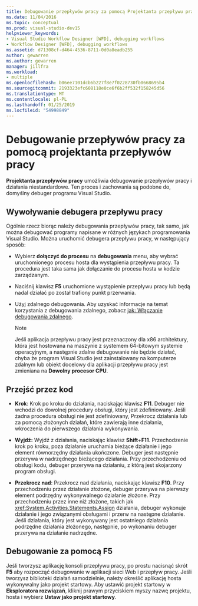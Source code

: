 ```yaml
---
title: Debugowanie przepływów pracy za pomocą Projektanta przepływu pracy
ms.date: 11/04/2016
ms.topic: conceptual
ms.prod: visual-studio-dev15
helpviewer_keywords:
- Visual Studio Workflow Designer [WFD], debugging workflows
- Workflow Designer [WFD], debugging workflows
ms.assetid: d71308cf-d464-4536-8711-0d0a8eadb255
author: gewarren
ms.author: gewarren
manager: jillfra
ms.workload:
- multiple
ms.openlocfilehash: b06ee7101dcb6b227f8e7f0228730fb0668695b4
ms.sourcegitcommit: 2193323efc608118e0ce6f6b2ff532f158245d56
ms.translationtype: MT
ms.contentlocale: pl-PL
ms.lasthandoff: 01/25/2019
ms.locfileid: "54998849"
---
```

# <a name="debug-workflows-with-the-workflow-designer"></a>Debugowanie przepływów pracy za pomocą projektanta przepływów pracy

**Projektanta przepływów pracy** umożliwia debugowanie przepływów pracy i działania niestandardowe. Ten proces i zachowania są podobne do, domyślny debuger programu Visual Studio.

## <a name="invoke-the-workflow-debugger"></a>Wywoływanie debugera przepływu pracy

Ogólnie rzecz biorąc należy debugowania przepływów pracy, tak samo, jak można debugować programy napisane w różnych językach programowania Visual Studio. Można uruchomić debugera przepływu pracy, w następujący sposób:

- Wybierz **dołączyć do procesu** na **debugowania** menu, aby wybrać uruchomionego procesu hosta dla wystąpienia przepływu pracy. Ta procedura jest taka sama jak dołączanie do procesu hosta w kodzie zarządzanym.

- Naciśnij klawisz **F5** uruchomione wystąpienie przepływu pracy lub będą nadal działać po został trafiony punkt przerwania.

- Użyj zdalnego debugowania. Aby uzyskać informacje na temat korzystania z debugowania zdalnego, zobacz [jak: Włączanie debugowania zdalnego](/previous-versions/visualstudio/visual-studio-2010/febz73k0(v=vs.100)).

   > [!NOTE]
   > Jeśli aplikacja przepływu pracy jest przeznaczony dla x86 architektury, która jest hostowana na maszynie z systemem 64-bitowym systemie operacyjnym, a następnie zdalne debugowanie nie będzie działać, chyba że program Visual Studio jest zainstalowany na komputerze zdalnym lub obiekt docelowy dla aplikacji przepływu pracy jest zmieniana na  **Dowolny procesor CPU**.

## <a name="step-through-code"></a>Przejść przez kod

- **Krok**: Krok po kroku do działania, naciskając klawisz **F11**. Debuger nie wchodzi do dowolnej procedury obsługi, który jest zdefiniowany. Jeśli żadna procedura obsługi nie jest zdefiniowany, Przekrocz działania lub za pomocą złożonych działań, które zawierają inne działania, wkroczenia do pierwszego działania wykonywania.

- **Wyjdź:** Wyjdź z działania, naciskając klawisz **Shift**+**F11**. Przechodzenie krok po kroku, poza działanie uruchamia bieżące działanie i jego element równorzędny działania ukończone. Debuger jest następnie przerywa w nadrzędnego bieżącego działania. Przy przechodzeniu od obsługi kodu, debuger przerywa na działaniu, z którą jest skojarzony program obsługi.

- **Przekrocz nad**: Przekrocz nad działania, naciskając klawisz **F10**. Przy przechodzeniu przez działanie złożone, debuger przerywa na pierwszy element podrzędny wykonywalnego działanie złożone. Przy przechodzeniu przez inne niż złożone, takich jak <xref:System.Activities.Statements.Assign> działania, debuger wykonuje działanie i jego związanymi obsługami i przerw na następne działanie. Jeśli działania, który jest wykonywany jest ostatniego działania podrzędne działania złożonego, następnie, po wykonaniu debuger przerywa na działanie nadrzędne.

## <a name="debug-with-f5"></a>Debugowanie za pomocą F5

Jeśli tworzysz aplikację konsoli przepływu pracy, po prostu nacisnąć skrót **F5** aby rozpocząć debugowanie w aplikacji sieci Web i przepływ pracy. Jeśli tworzysz biblioteki działań samodzielnie, należy określić aplikację hosta wykonywalny jako projekt startowy. Aby ustawić projekt startowy w **Eksploratora rozwiązań**, kliknij prawym przyciskiem myszy nazwę projektu, hosta i wybierz **Ustaw jako projekt startowy**.